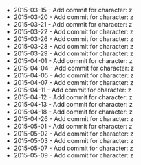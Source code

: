 - 2015-03-15 - Add commit for character: z
- 2015-03-20 - Add commit for character: z
- 2015-03-21 - Add commit for character: z
- 2015-03-22 - Add commit for character: z
- 2015-03-26 - Add commit for character: z
- 2015-03-28 - Add commit for character: z
- 2015-03-29 - Add commit for character: z
- 2015-04-01 - Add commit for character: z
- 2015-04-04 - Add commit for character: z
- 2015-04-05 - Add commit for character: z
- 2015-04-07 - Add commit for character: z
- 2015-04-11 - Add commit for character: z
- 2015-04-12 - Add commit for character: z
- 2015-04-13 - Add commit for character: z
- 2015-04-18 - Add commit for character: z
- 2015-04-26 - Add commit for character: z
- 2015-05-01 - Add commit for character: z
- 2015-05-02 - Add commit for character: z
- 2015-05-03 - Add commit for character: z
- 2015-05-07 - Add commit for character: z
- 2015-05-09 - Add commit for character: z
